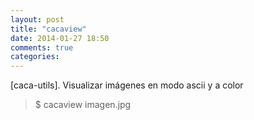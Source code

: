 ```yaml
---
layout: post
title: "cacaview"
date: 2014-01-27 18:50
comments: true
categories: 
---
```

[caca-utils]. Visualizar imágenes en modo ascii y a color

>$ cacaview imagen.jpg  

